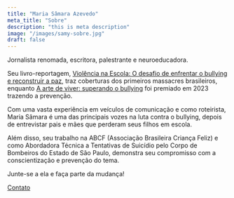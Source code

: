 ```yaml
---
title: "Maria Sâmara Azevedo"
meta_title: "Sobre"
description: "this is meta description"
image: "/images/samy-sobre.jpg"
draft: false
---
```


Jornalista renomada, escritora, palestrante e neuroeducadora.

Seu livro-reportagem, [Violência na Escola: O desafio de enfrentar o bullying e reconstruir a paz](/samara/livros), traz coberturas dos primeiros massacres brasileiros, enquanto [A arte de viver: superando o bullying](/samara/livros) foi premiado em 2023 trazendo a prevenção.

Com uma vasta experiência em veículos de comunicação e como roteirista, Maria Sâmara é uma das principais vozes na luta contra o bullying, depois de entrevistar pais e mães que perderam seus filhos em escola.

Além disso, seu trabalho na ABCF (Associação Brasileira Criança Feliz) e como Abordadora Técnica a Tentativas de Suicídio pelo Corpo de Bombeiros do Estado de São Paulo, demonstra seu compromisso com a conscientização e prevenção do tema.

Junte-se a ela e faça parte da mudança!

[Contato](mailto:educ.aacaovaloreshumanos@gmail.com)
